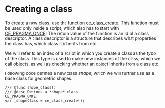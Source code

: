 # Creating a class
To create a new class, use the function [ce_class_create](./ce_class_create.html). This function must be used only inside a script, which also has to start with [CE_PRAGMA_ONCE](./CE_PRAGMA_ONCE.html)! The return value of the function is an id of a class descriptor. A class descriptor is a structure that describes what properties the class has, which class it inherits from etc.

We will refer to an index of a script in which you create a class as the *type* of the class. This type is used to make new instances of the class, which we call objects, as well as checking whether an object inherits from a class etc.

Following code defines a new class *shape*, which we will further use as a base class for geometric shapes.

```gml
/// @func shape_class()
/// @desc Defines a *shape* class.
CE_PRAGMA_ONCE;
var _shapeClass = ce_class_create();
```